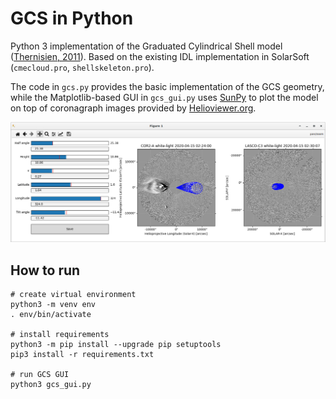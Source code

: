 GCS in Python
=============

Python 3 implementation of the Graduated Cylindrical Shell model ([Thernisien, 2011](https://dx.doi.org/10.1088%2F0067-0049%2F194%2F2%2F33)).
Based on the existing IDL implementation in SolarSoft (`cmecloud.pro`, `shellskeleton.pro`).

The code in `gcs.py` provides the basic implementation of the GCS geometry, while the Matplotlib-based GUI
in `gcs_gui.py` uses [SunPy](https://sunpy.org/) to plot the model on top of coronagraph images provided by
[Helioviewer.org](https://www.helioviewer.org/).

![Screenshot](/img/screenshot.png?raw=true)

How to run
----------

```shell
# create virtual environment
python3 -m venv env
. env/bin/activate

# install requirements
python3 -m pip install --upgrade pip setuptools
pip3 install -r requirements.txt

# run GCS GUI
python3 gcs_gui.py
```